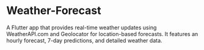 # Weather-Forecast
A Flutter app that provides real-time weather updates using WeatherAPI.com and Geolocator for location-based forecasts. It features an hourly forecast, 7-day predictions, and detailed weather data.
